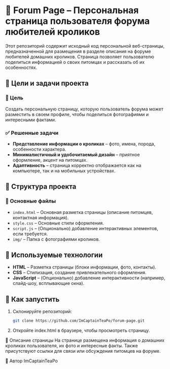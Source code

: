 # 🐰 Forum Page – Персональная страница пользователя форума любителей кроликов

Этот репозиторий содержит исходный код персональной веб-страницы, предназначенной для размещения в разделе описания на форуме любителей домашних кроликов. Страница позволяет пользователю поделиться информацией о своих питомцах и рассказать об их особенностях.

## 🎯 Цели и задачи проекта

### 🔹 Цель
Создать персональную страницу, которую пользователь форума может разместить в своем профиле, чтобы поделиться фотографиями и интересными фактами.

### ✅ Решенные задачи
- **Представление информации о кроликах** – фото, имена, порода, особенности характера.
- **Минималистичный и удобочитаемый дизайн** – приятное оформление, акцент на питомцах.
- **Адаптивность** – страница корректно отображается как на компьютере, так и на мобильных устройствах.

## 📂 Структура проекта

### 🔹 Основные файлы
- `index.html` – Основная разметка страницы (описание питомцев, контактная информация).
- `style.css` – Основные стили оформления.
- `script.js` – (Опционально) добавление интерактивных элементов, если требуется.
- `img/` – Папка с фотографиями кроликов.

## 🎨 Используемые технологии

- **HTML** – Разметка страницы (блоки информации, фото, контакты).
- **CSS** – Стилизация, создание привлекательного оформления.
- **JavaScript** – (Опционально) добавление интерактивности (например, слайд-шоу, всплывающие окна).

## 🚀 Как запустить

1. Склонируйте репозиторий:
   ```bash
   git clone https://github.com/ImCaptainTeaPo/forum-page.git
2. Откройте index.html в браузере, чтобы просмотреть страницу.

🐇 Описание страницы
На странице размещена информация о домашних кроликах пользователя, их фото и интересные факты. Также присутствуют ссылки для связи или обсуждения питомцев на форуме.

👤 Автор
ImCaptainTeaPo
